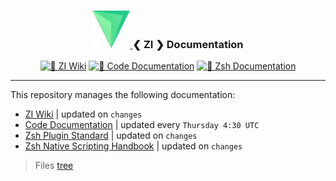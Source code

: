 <h3 align="center">
  <a href="https://github.com/z-shell/zi">
    <img src="https://raw.githubusercontent.com/z-shell/zi/main/docs/images/logo.svg" alt="Logo" width="60" height="60">
  </a>
❮ ZI ❯ Documentation
</h3>
<div align="center">

[![📖 ZI Wiki](https://github.com/z-shell/docs/actions/workflows/wiki-zi.yml/badge.svg)](https://github.com/z-shell/docs/actions/workflows/wiki-zi.yml)
[![📖 Code Documentation](https://github.com/z-shell/docs/actions/workflows/code.yml/badge.svg)](https://github.com/z-shell/docs/actions/workflows/code.yml)
[![📖 Zsh Documentation](https://github.com/z-shell/docs/actions/workflows/wiki-zsh.yml/badge.svg)](https://github.com/z-shell/docs/actions/workflows/wiki-zsh.yml)

</div>  
  
***

This repository manages the following documentation:

- [ZI Wiki](https://github.com/z-shell/zi/wiki) | updated on `changes`
- [Code Documentation](https://github.com/z-shell/zi/wiki/Code-Documentation) | updated every `Thursday 4:30 UTC`
- [Zsh Plugin Standard](https://github.com/z-shell/docs/blob/main/wiki/zi/Zsh-Plugin-Standard) | updated on `changes`
- [Zsh Native Scripting Handbook](https://github.com/z-shell/docs/blob/main/wiki/zi/Zsh-Native-Scripting-Handbook) | updated on `changes`

> Files [tree](TREE.md)
